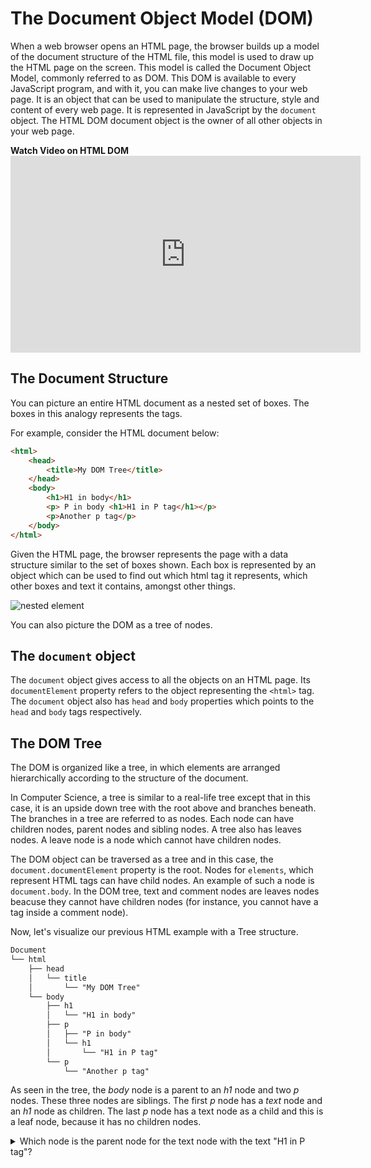 # The Document Object Model (DOM)
When a web browser opens an HTML page, the browser builds up a model of the document structure of the HTML file, this model is used to draw up the HTML page on the screen. This model is called the Document Object Model, commonly referred to as DOM. This DOM is available to every JavaScript program, and with it, you can make live changes to your web page. It is an object that can be used to manipulate the structure, style and content of every web page. It is represented in JavaScript by the `document` object. The HTML DOM document object is the owner of all other objects in your web page.

<summary><strong>Watch Video on HTML DOM</strong></summary>
<iframe width="560" height="315" src="https://www.youtube.com/embed/KShnPYN-voI" title="YouTube video player" frameborder="0" allow="accelerometer; autoplay; clipboard-write; encrypted-media; gyroscope; picture-in-picture; web-share" allowfullscreen></iframe>

## The Document Structure
You can picture an entire HTML document as a nested set of boxes. The boxes in this analogy represents the tags.

For example, consider the HTML document below:

```html
<html>
    <head>
        <title>My DOM Tree</title>
    </head>
    <body>
        <h1>H1 in body</h1>
        <p> P in body <h1>H1 in P tag</h1></p>
        <p>Another p tag</p>
    </body>
</html>
```

Given the HTML page, the browser represents the page with a data structure similar to the set of boxes shown. Each box is represented by an object which can be used to find out which html tag it represents, which other boxes and text it contains, amongst other things. 

![nested element](/lessons/dom-and-events/dom/html_nested_boxes.png)

You can also picture the DOM as a tree of nodes.


## The `document` object
The `document` object gives access to all the objects on an HTML page. Its `documentElement` property refers to the object representing the `<html>` tag. The `document` object also has `head` and `body` properties which points to the `head` and `body`  tags respectively.

## The DOM Tree
The DOM is organized like a tree, in which elements are arranged hierarchically according to the structure of the document.

In Computer Science, a tree is similar to a real-life tree except that in this case, it is an upside down tree with the root above and branches beneath. The branches in a tree are referred to as nodes. Each node can have children nodes, parent nodes and sibling nodes. A tree also has leaves nodes. A leave node is a node which cannot have children nodes.

The DOM object can be traversed as a tree and in this case, the `document.documentElement` property is the root. Nodes for `elements`, which represent HTML tags can have child nodes. An example of such a node is `document.body`.
In the DOM tree, text and comment nodes are leaves nodes beacuse they cannot have children nodes (for instance, you cannot have a tag inside a comment node).

Now, let's visualize our previous HTML example with a Tree structure. 

```css
Document
└── html
    ├── head
    │   └── title
    │       └── "My DOM Tree"
    └── body
        ├── h1
        │   └── "H1 in body"
        ├── p
        │   ├── "P in body"
        │   └── h1
        │       └── "H1 in P tag"
        └── p
            └── "Another p tag"
```

As seen in the tree, the *body* node is a parent to an *h1* node and two *p* nodes. These three nodes are siblings. The first *p* node has a *text* node and an *h1* node as children. The last *p* node has a text node as a child and this is a leaf node, because it has no children nodes.

<aside>

<details><summary>Which node is the parent node for the text node with the text "H1 in P tag"?</summary>
The *h1* node, that is a child to the first *p* node.
</details>

</aside>


<!-- ### Types of Nodes
(node.nodeType
-Element Node
Text_node -->

